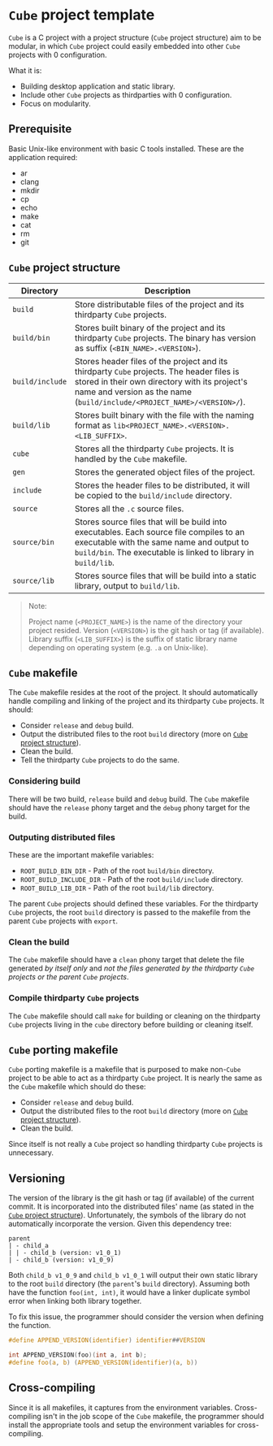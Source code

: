# `Cube` project template

`Cube` is a C project with a project structure (`Cube` project structure) aim to be modular,
in which `Cube` project could easily embedded into other `Cube` projects with 0 configuration.

What it is:

- Building desktop application and static library.
- Include other `Cube` projects as thirdparties with 0 configuration.
- Focus on modularity.

## Prerequisite

Basic Unix-like environment with basic C tools installed.
These are the application required:

- ar
- clang
- mkdir
- cp
- echo
- make
- cat
- rm
- git

## `Cube` project structure

| Directory       | Description                                                                                                                                                                                                           |
| --------------- | --------------------------------------------------------------------------------------------------------------------------------------------------------------------------------------------------------------------- |
| `build`         | Store distributable files of the project and its thirdparty `Cube` projects.                                                                                                                                          |
| `build/bin`     | Stores built binary of the project and its thirdparty `Cube` projects. The binary has version as suffix (`<BIN_NAME>.<VERSION>`).                                                                                     |
| `build/include` | Stores header files of the project and its thirdparty `Cube` projects. The header files is stored in their own directory with its project's name and version as the name (`build/include/<PROJECT_NAME>/<VERSION>/`). |
| `build/lib`     | Stores built binary with the file with the naming format as `lib<PROJECT_NAME>.<VERSION>.<LIB_SUFFIX>`.                                                                                                               |
| `cube`          | Stores all the thirdparty `Cube` projects. It is handled by the `Cube` makefile.                                                                                                                                      |
| `gen`           | Stores the generated object files of the project.                                                                                                                                                                     |
| `include`       | Stores the header files to be distributed, it will be copied to the `build/include` directory.                                                                                                                        |
| `source`        | Stores all the `.c` source files.                                                                                                                                                                                     |
| `source/bin`    | Stores source files that will be build into executables. Each source file compiles to an executable with the same name and output to `build/bin`. The executable is linked to library in `build/lib`.                 |
| `source/lib`    | Stores source files that will be build into a static library, output to `build/lib`.                                                                                                                                  |

> Note:
>
> Project name (`<PROJECT_NAME>`) is the name of the directory your project resided.
> Version (`<VERSION>`) is the git hash or tag (if available).
> Library suffix (`<LIB_SUFFIX>`) is the suffix of static library name depending on operating system (e.g. `.a` on Unix-like).

## `Cube` makefile

The `Cube` makefile resides at the root of the project. It should automatically handle compiling and linking of the project and its thirdparty `Cube` projects.
It should:

- Consider `release` and `debug` build.
- Output the distributed files to the root `build` directory (more on [`Cube` project structure](#cube-project-structure)).
- Clean the build.
- Tell the thirdparty `Cube` projects to do the same.

### Considering build

There will be two build, `release` build and `debug` build.
The `Cube` makefile should have the `release` phony target and the `debug` phony target for the build.

### Outputing distributed files

These are the important makefile variables:

- `ROOT_BUILD_BIN_DIR` - Path of the root `build/bin` directory.
- `ROOT_BUILD_INCLUDE_DIR` - Path of the root `build/include` directory.
- `ROOT_BUILD_LIB_DIR` - Path of the root `build/lib` directory.

The parent `Cube` projects should defined these variables.
For the thirdparty `Cube` projects, the root `build` directory is passed to the makefile from the parent `Cube` projects with `export`.

### Clean the build

The `Cube` makefile should have a `clean` phony target that delete the file generated _by itself only_ and _not the files generated by the thirdparty `Cube` projects or the parent `Cube` projects_.

### Compile thirdparty `Cube` projects

The `Cube` makefile should call `make` for building or cleaning on the thirdparty `Cube` projects living in the `cube` directory before building or cleaning itself.

## `Cube` porting makefile

`Cube` porting makefile is a makefile that is purposed to make non-`Cube` project to be able to act as a thirdparty `Cube` project. It is nearly the same as the `Cube` makefile which should do these:

- Consider `release` and `debug` build.
- Output the distributed files to the root `build` directory (more on [`Cube` project structure](#cube-project-structure)).
- Clean the build.

Since itself is not really a `Cube` project so handling thirdparty `Cube` projects is unnecessary.

## Versioning

The version of the library is the git hash or tag (if available) of the current commit.
It is incorporated into the distributed files' name (as stated in the [`Cube` project structure](#cube-project-structure)).
Unfortunately, the symbols of the library do not automatically incorporate the version.
Given this dependency tree:

```
parent
| - child_a
| | - child_b (version: v1_0_1)
| - child_b (version: v1_0_9)
```

Both `child_b v1_0_9` and `child_b v1_0_1` will output their own static library to the root `build` directory (the `parent`'s `build` directory).
Assuming both have the function `foo(int, int)`, it would have a linker duplicate symbol error when linking both library together.

To fix this issue, the programmer should consider the version when defining the function.

```c
#define APPEND_VERSION(identifier) identifier##VERSION

int APPEND_VERSION(foo)(int a, int b);
#define foo(a, b) (APPEND_VERSION(identifier)(a, b))

```

## Cross-compiling

Since it is all makefiles, it captures from the environment variables. Cross-compiling isn't in the job scope of the `Cube` makefile, the programmer should install the appropriate tools and setup the environment variables for cross-compiling.
